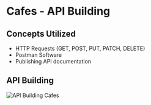 # Cafes - API Building
## Concepts Utilized
- HTTP Requests (GET, POST, PUT, PATCH, DELETE)
- Postman Software
- Publishing API documentation

## API Building
![API Building Cafes](https://github.com/katmiller00/Python-Projects/assets/159479250/a3460e21-e271-4b03-aeaa-ca1caf240302)
